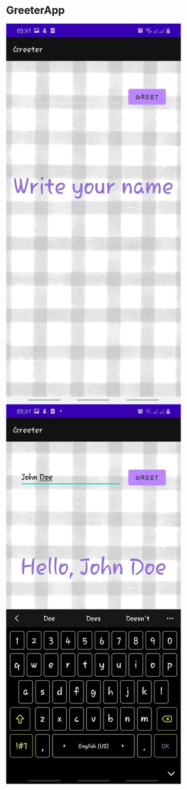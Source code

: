# GreeterApp

![alt text](https://github.com/MIA1kl/GreeterApp/blob/master/greet1.jpg?raw=true)
![alt text](https://github.com/MIA1kl/GreeterApp/blob/master/greet2.jpg?raw=true)
